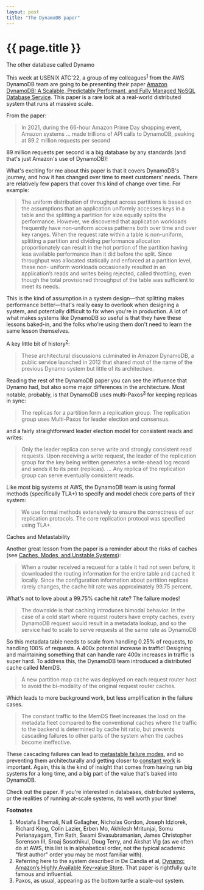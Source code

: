 ```yaml
---
layout: post
title: "The DynamoDB paper"
---
```


{{ page.title }}
================

<p class="meta">The other database called Dynamo</p>

This week at USENIX ATC'22, a group of my colleagues<sup>[1](#foot1)</sup> from the AWS DynamoDB team are going to be presenting their paper [Amazon DynamoDB: A Scalable, Predictably Performant, and Fully Managed NoSQL Database Service](https://www.usenix.org/conference/atc22/presentation/vig). This paper is a rare look at a real-world distributed system that runs at massive scale.

From the paper:

>  In 2021, during the 66-hour Amazon Prime Day shopping event, Amazon systems ... made trillions of API calls to DynamoDB, peaking at 89.2 million requests per second

89 million requests per second is a big database by any standards (and that's just Amazon's use of DynamoDB)!

What's exciting for me about this paper is that it covers DynamoDB's journey, and how it has changed over time to meet customers' needs. There are relatively few papers that cover this kind of change over time. For example:

> The uniform distribution of throughput across partitions is based on the assumptions that an application uniformly accesses keys in a table and the splitting a partition for size equally splits the performance. However, we discovered that application workloads frequently have non-uniform access patterns both over time and over key ranges. When the request rate within a table is non-uniform, splitting a partition and dividing performance allocation proportionately can result in the hot portion of the partition having less available performance than it did before the split. Since throughput was allocated statically and enforced at a partition level, these non-
uniform workloads occasionally resulted in an application’s reads and writes being rejected, called throttling, even though the total provisioned throughput of the table was sufficient to meet its needs.

This is the kind of assumption in a system design—that splitting makes performance better—that's really easy to overlook when designing a system, and potentially difficult to fix when you're in production. A lot of what makes systems like DynamoDB so useful is that they have these lessons baked-in, and the folks who're using them don't need to learn the same lesson themselves.

A key little bit of history<sup>[2](#foot2)</sup>:

> These architectural discussions culminated in Amazon DynamoDB, a public service launched in 2012 that shared most of the name of the previous Dynamo system but little of its architecture.

Reading the rest of the DynamoDB paper you can see the influence that Dynamo had, but also some major differences in the architecture. Most notable, probably, is that DynamoDB uses multi-Paxos<sup>[3](#foot3)</sup> for keeping replicas in sync:

> The replicas for a partition form a replication group. The replication group uses Multi-Paxos for leader election and consensus.

and a fairly straightforward leader election model for consistent reads and writes:

> Only the leader replica can serve write and strongly consistent read requests. Upon receiving a write request, the leader of the replication group for the key being written generates a write-ahead log record and sends it to its peer (replicas). ... Any replica of the replication group can serve eventually consistent reads.

Like most big systems at AWS, the DynamoDB team is using formal methods (specifically TLA+) to specify and model check core parts of their system:

> We use formal methods extensively to ensure the correctness of our replication protocols. The core replication protocol was specified using TLA+. 

<a name="metastable">Caches and Metastability</a>

Another great lesson from the paper is a reminder about the risks of caches (see [Caches, Modes, and Unstable Systems](https://brooker.co.za/blog/2021/08/27/caches.html)):

> When a router received a request for a table it had not seen before, it downloaded the routing information for the entire table and cached it locally. Since the configuration information about partition replicas rarely changes, the cache hit rate was approximately 99.75 percent.

What's not to love about a 99.75% cache hit rate? The failure modes!

> The downside is that caching introduces bimodal behavior. In the case of a cold start where request routers have empty caches, every DynamoDB request would result in a metadata lookup, and so the service had to scale to serve requests at the same rate as DynamoDB

So this metadata table needs to scale from handling 0.25% of requests, to handling 100% of requests. A 400x potential increase in traffic! Designing and maintaining something that can handle rare 400x increases in traffic is super hard. To address this, the DynamoDB team introduced a distributed cache called MemDS.

> A new partition map cache was deployed on each request router host to avoid the bi-modality of the original request router caches.

Which leads to more background work, but less amplification in the failure cases.

> The constant traffic to the MemDS fleet increases the load on the metadata fleet compared to the conventional caches where the traffic to the backend is determined by cache hit ratio, but prevents cascading failures to other parts of the system when the caches become ineffective.

These cascading failures can lead to [metastable failure modes](https://brooker.co.za/blog/2021/05/24/metastable.html), and so preventing them architecturally and getting closer to [constant work](https://aws.amazon.com/builders-library/reliability-and-constant-work/) is important. Again, this is the kind of insight that comes from having run big systems for a long time, and a big part of the value that's baked into DynamoDB.

Check out the paper. If you're interested in databases, distributed systems, or the realities of running at-scale systems, its well worth your time!

 **Footnotes**

 1. <a name="foot1"></a> Mostafa Elhemali, Niall Gallagher, Nicholas Gordon, Joseph Idziorek, Richard Krog, Colin Lazier, Erben Mo, Akhilesh Mritunjai, Somu Perianayagam, Tim Rath, Swami Sivasubramanian, James Christopher Sorenson III, Sroaj Sosothikul, Doug Terry, and Akshat Vig (as we often do at AWS, this list is in alphabetical order, not the typical academic "first author" order you may be most familiar with).
 2. <a name="foot2"></a> Referring here to the system described in De Candia et al, [Dynamo: Amazon’s Highly Available Key-value Store](https://www.allthingsdistributed.com/files/amazon-dynamo-sosp2007.pdf). That paper is rightfully quite famous and influential. 
 3. <a name="foot3"></a> Paxos, as usual, appearing as the bottom turtle a scale-out system.

